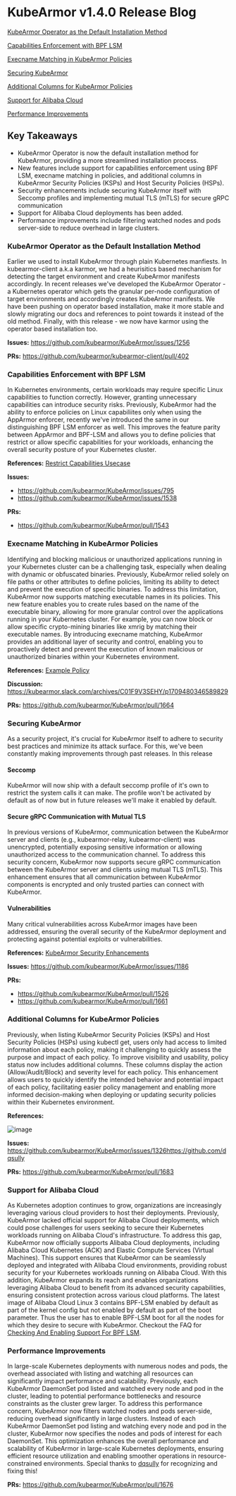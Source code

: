 # KubeArmor v1.4.0 Release Blog

[KubeArmor Operator as the Default Installation Method](#kubearmor-operator-as-the-default-installation-method)

[Capabilities Enforcement with BPF LSM](#capabilities-enforcement-with-bpf-lsm)

[Execname Matching in KubeArmor Policies](#execname-matching-in-kubearmor-policies)

[Securing KubeArmor](#securing-kubearmor)

[Additional Columns for KubeArmor Policies](#additional-columns-for-kubearmor-policies)

[Support for Alibaba Cloud](support-for-alibaba-cloud)

[Performance Improvements](#performance-improvements)

## Key Takeaways
- KubeArmor Operator is now the default installation method for KubeArmor, providing a more streamlined installation process.
- New features include support for capabilities enforcement using BPF LSM, execname matching in policies, and additional columns in KubeArmor Security Policies (KSPs) and Host Security Policies (HSPs).
- Security enhancements include securing KubeArmor itself with Seccomp profiles and implementing mutual TLS (mTLS) for secure gRPC communication
- Support for Alibaba Cloud deployments has been added.
- Performance improvements include filtering watched nodes and pods server-side to reduce overhead in large clusters.

### KubeArmor Operator as the Default Installation Method
Earlier we used to install KubeArmor through plain Kubernetes manfiests. In kubearmor-client a.k.a karmor, we had a heurisitics based mechanism for detecting the target environment and create KubeArmor manifests accordingly.
In recent releases we've developed the KubeArmor Operator - a Kubernetes operator which gets the granular per-node configuration of target environments and accordingly creates KubeArmor manifests. We have been pushing on operator based installation, make it more stable and slowly migrating our docs and references to point towards it instead of the old method. Finally, with this release - we now have karmor using the operator based installation too.

**Issues:** https://github.com/kubearmor/KubeArmor/issues/1256

**PRs:** https://github.com/kubearmor/kubearmor-client/pull/402

### Capabilities Enforcement with BPF LSM
In Kubernetes environments, certain workloads may require specific Linux capabilities to function correctly. However, granting unnecessary capabilities can introduce security risks. Previously, KubeArmor had the ability to enforce policies on Linux capabiliites only when using the AppArmor enforcer, recently we've introduced the same in our distinguishing BPF LSM enforcer as well.
This improves the feature parity between AppArmor and BPF-LSM and allows you to define policies that restrict or allow specific capabilities for your workloads, enhancing the overall security posture of your Kubernetes cluster.

**References:** [Restrict Capabilities Usecase](https://github.com/kubearmor/KubeArmor/blob/main/getting-started/use-cases/hardening.md#restrict-capabilities-do-not-allow-capabilities-that-can-be-leveraged-by-the-attacker)

**Issues:**
- https://github.com/kubearmor/KubeArmor/issues/795
- https://github.com/kubearmor/KubeArmor/issues/1538

**PRs:**
- https://github.com/kubearmor/KubeArmor/pull/1543

### Execname Matching in KubeArmor Policies
Identifying and blocking malicious or unauthorized applications running in your Kubernetes cluster can be a challenging task, especially when dealing with dynamic or obfuscated binaries. Previously, KubeArmor relied solely on file paths or other attributes to define policies, limiting its ability to detect and prevent the execution of specific binaries.
To address this limitation, KubeArmor now supports matching executable names in its policies. This new feature enables you to create rules based on the name of the executable binary, allowing for more granular control over the applications running in your Kubernetes cluster. For example, you can now block or allow specific crypto-mining binaries like xmrig by matching their executable names.
By introducing execname matching, KubeArmor provides an additional layer of security and control, enabling you to proactively detect and prevent the execution of known malicious or unauthorized binaries within your Kubernetes environment.

**References:** [Example Policy](https://github.com/kubearmor/KubeArmor/blob/main/tests/k8s_env/ksp/multiubuntu/ksp-ubuntu-1-block-proc-execname.yaml)

**Discussion:** https://kubearmor.slack.com/archives/C01F9V3SEHY/p1709480346589829

**PRs:** https://github.com/kubearmor/KubeArmor/pull/1664

### Securing KubeArmor
As a security project, it's crucial for KubeArmor itself to adhere to security best practices and minimize its attack surface. For this, we've been constantly making improvements through past releases.
In this release
#### Seccomp
KubeArmor will now ship with a default seccomp profile of it's own to restrict the system calls it can make. The profile won't be activated by default as of now but in future releases we'll make it enabled by default.

#### Secure gRPC Communication with Mutual TLS
In previous versions of KubeArmor, communication between the KubeArmor server and clients (e.g., kubearmor-relay, kubearmor-client) was unencrypted, potentially exposing sensitive information or allowing unauthorized access to the communication channel.
To address this security concern, KubeArmor now supports secure gRPC communication between the KubeArmor server and clients using mutual TLS (mTLS). This enhancement ensures that all communication between KubeArmor components is encrypted and only trusted parties can connect with KubeArmor.

#### Vulnerabilities
Many critical vulnerabilities across KubeArmor images have been addressed, ensuring the overall security of the KubeArmor deployment and protecting against potential exploits or vulnerabilities.

**References:** [KubeArmor Security Enhancements](https://github.com/kubearmor/KubeArmor/blob/main/getting-started/kubearmor-security-enhancements.md)

**Issues:** https://github.com/kubearmor/KubeArmor/issues/1186

**PRs:**
- https://github.com/kubearmor/KubeArmor/pull/1526
- https://github.com/kubearmor/KubeArmor/pull/1661

### Additional Columns for KubeArmor Policies
Previously, when listing KubeArmor Security Policies (KSPs) and Host Security Policies (HSPs) using kubectl get, users only had access to limited information about each policy, making it challenging to quickly assess the purpose and impact of each policy.
To improve visibility and usability, policy status now includes additional columns. These columns display the action (Allow/Audit/Block) and severity level for each policy.
This enhancement allows users to quickly identify the intended behavior and potential impact of each policy, facilitating easier policy management and enabling more informed decision-making when deploying or updating security policies within their Kubernetes environment.

**References:**

![image](https://github.com/kubearmor/KubeArmor/assets/54525605/aa7d53e9-d268-4975-a104-3db36a3461ff)

**Issues:** https://github.com/kubearmor/KubeArmor/issues/1326https://github.com/dqsully

**PRs:** https://github.com/kubearmor/KubeArmor/pull/1683

### Support for Alibaba Cloud
As Kubernetes adoption continues to grow, organizations are increasingly leveraging various cloud providers to host their deployments. Previously, KubeArmor lacked official support for Alibaba Cloud deployments, which could pose challenges for users seeking to secure their Kubernetes workloads running on Alibaba Cloud's infrastructure.
To address this gap, KubeArmor now officially supports Alibaba Cloud deployments, including Alibaba Cloud Kubernetes (ACK) and Elastic Compute Services (Virtual Machines). This support ensures that KubeArmor can be seamlessly deployed and integrated with Alibaba Cloud environments, providing robust security for your Kubernetes workloads running on Alibaba Cloud.
With this addition, KubeArmor expands its reach and enables organizations leveraging Alibaba Cloud to benefit from its advanced security capabilities, ensuring consistent protection across various cloud platforms. The latest image of Alibaba Cloud Linux 3 contains BPF-LSM enabled by default as part of the kernel config but not enabled by default as part of the boot parameter. Thus the user has to enable BPF-LSM boot for all the nodes for which they desire to secure with KubeArmor. Checkout the FAQ for [Checking And Enabling Support For BPF LSM](https://github.com/kubearmor/KubeArmor/blob/main/getting-started/FAQ.md#checking-and-enabling-support-for-bpf-lsm).

### Performance Improvements
In large-scale Kubernetes deployments with numerous nodes and pods, the overhead associated with listing and watching all resources can significantly impact performance and scalability. Previously, each KubeArmor DaemonSet pod listed and watched every node and pod in the cluster, leading to potential performance bottlenecks and resource constraints as the cluster grew larger.
To address this performance concern, KubeArmor now filters watched nodes and pods server-side, reducing overhead significantly in large clusters. Instead of each KubeArmor DaemonSet pod listing and watching every node and pod in the cluster, KubeArmor now specifies the nodes and pods of interest for each DaemonSet. This optimization enhances the overall performance and scalability of KubeArmor in large-scale Kubernetes deployments, ensuring efficient resource utilization and enabling smoother operations in resource-constrained environments.
Special thanks to [dqsully](https://github.com/dqsully) for recognizing and fixing this!

**PRs:** https://github.com/kubearmor/KubeArmor/pull/1676